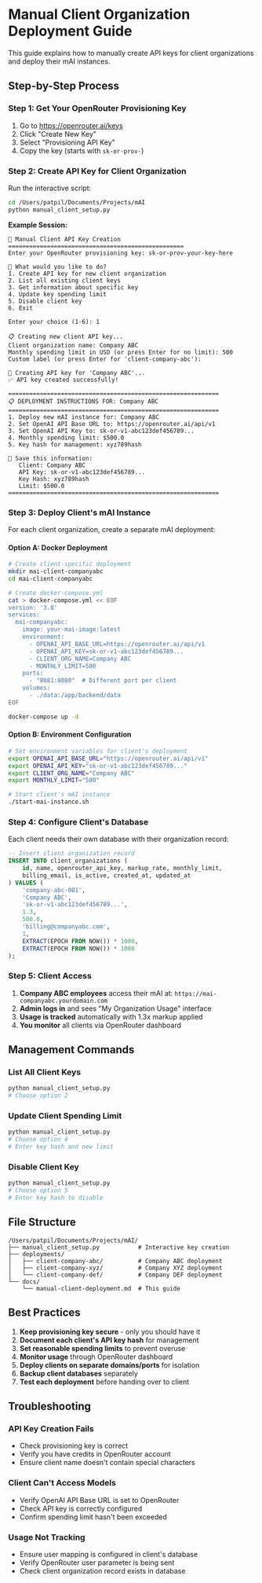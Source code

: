 # Manual Client Organization Deployment Guide

This guide explains how to manually create API keys for client organizations and deploy their mAI instances.

## Step-by-Step Process

### Step 1: Get Your OpenRouter Provisioning Key

1. Go to https://openrouter.ai/keys
2. Click "Create New Key" 
3. Select "Provisioning API Key"
4. Copy the key (starts with `sk-or-prov-`)

### Step 2: Create API Key for Client Organization

Run the interactive script:

```bash
cd /Users/patpil/Documents/Projects/mAI
python manual_client_setup.py
```

**Example Session:**
```
🔑 Manual Client API Key Creation
==================================================
Enter your OpenRouter provisioning key: sk-or-prov-your-key-here

🎯 What would you like to do?
1. Create API key for new client organization
2. List all existing client keys
3. Get information about specific key
4. Update key spending limit
5. Disable client key
6. Exit

Enter your choice (1-6): 1

📋 Creating new client API key...
Client organization name: Company ABC
Monthly spending limit in USD (or press Enter for no limit): 500
Custom label (or press Enter for 'client-company-abc'): 

🔄 Creating API key for 'Company ABC'...
✅ API key created successfully!

============================================================
📋 DEPLOYMENT INSTRUCTIONS FOR: Company ABC
============================================================
1. Deploy new mAI instance for: Company ABC
2. Set OpenAI API Base URL to: https://openrouter.ai/api/v1
3. Set OpenAI API Key to: sk-or-v1-abc123def456789...
4. Monthly spending limit: $500.0
5. Key hash for management: xyz789hash

📝 Save this information:
   Client: Company ABC
   API Key: sk-or-v1-abc123def456789...
   Key Hash: xyz789hash
   Limit: $500.0
============================================================
```

### Step 3: Deploy Client's mAI Instance

For each client organization, create a separate mAI deployment:

#### Option A: Docker Deployment
```bash
# Create client-specific deployment
mkdir mai-client-companyabc
cd mai-client-companyabc

# Create docker-compose.yml
cat > docker-compose.yml << EOF
version: '3.8'
services:
  mai-companyabc:
    image: your-mai-image:latest
    environment:
      - OPENAI_API_BASE_URL=https://openrouter.ai/api/v1
      - OPENAI_API_KEY=sk-or-v1-abc123def456789...
      - CLIENT_ORG_NAME=Company ABC
      - MONTHLY_LIMIT=500
    ports:
      - "8081:8080"  # Different port per client
    volumes:
      - ./data:/app/backend/data
EOF

docker-compose up -d
```

#### Option B: Environment Configuration
```bash
# Set environment variables for client's deployment
export OPENAI_API_BASE_URL="https://openrouter.ai/api/v1"
export OPENAI_API_KEY="sk-or-v1-abc123def456789..."
export CLIENT_ORG_NAME="Company ABC"
export MONTHLY_LIMIT="500"

# Start client's mAI instance
./start-mai-instance.sh
```

### Step 4: Configure Client's Database

Each client needs their own database with their organization record:

```sql
-- Insert client organization record
INSERT INTO client_organizations (
    id, name, openrouter_api_key, markup_rate, monthly_limit, 
    billing_email, is_active, created_at, updated_at
) VALUES (
    'company-abc-001',
    'Company ABC', 
    'sk-or-v1-abc123def456789...',
    1.3,
    500.0,
    'billing@companyabc.com',
    1,
    EXTRACT(EPOCH FROM NOW()) * 1000,
    EXTRACT(EPOCH FROM NOW()) * 1000
);
```

### Step 5: Client Access

1. **Company ABC employees** access their mAI at: `https://mai-companyabc.yourdomain.com`
2. **Admin logs in** and sees "My Organization Usage" interface
3. **Usage is tracked** automatically with 1.3x markup applied
4. **You monitor** all clients via OpenRouter dashboard

## Management Commands

### List All Client Keys
```python
python manual_client_setup.py
# Choose option 2
```

### Update Client Spending Limit
```python
python manual_client_setup.py
# Choose option 4
# Enter key hash and new limit
```

### Disable Client Key
```python
python manual_client_setup.py
# Choose option 5
# Enter key hash to disable
```

## File Structure

```
/Users/patpil/Documents/Projects/mAI/
├── manual_client_setup.py           # Interactive key creation
├── deployments/
│   ├── client-company-abc/          # Company ABC deployment
│   ├── client-company-xyz/          # Company XYZ deployment
│   └── client-company-def/          # Company DEF deployment
└── docs/
    └── manual-client-deployment.md  # This guide
```

## Best Practices

1. **Keep provisioning key secure** - only you should have it
2. **Document each client's API key hash** for management
3. **Set reasonable spending limits** to prevent overuse
4. **Monitor usage** through OpenRouter dashboard
5. **Deploy clients on separate domains/ports** for isolation
6. **Backup client databases** separately
7. **Test each deployment** before handing over to client

## Troubleshooting

### API Key Creation Fails
- Check provisioning key is correct
- Verify you have credits in OpenRouter account
- Ensure client name doesn't contain special characters

### Client Can't Access Models
- Verify OpenAI API Base URL is set to OpenRouter
- Check API key is correctly configured
- Confirm spending limit hasn't been exceeded

### Usage Not Tracking
- Ensure user mapping is configured in client's database
- Verify OpenRouter user parameter is being sent
- Check client organization record exists in database